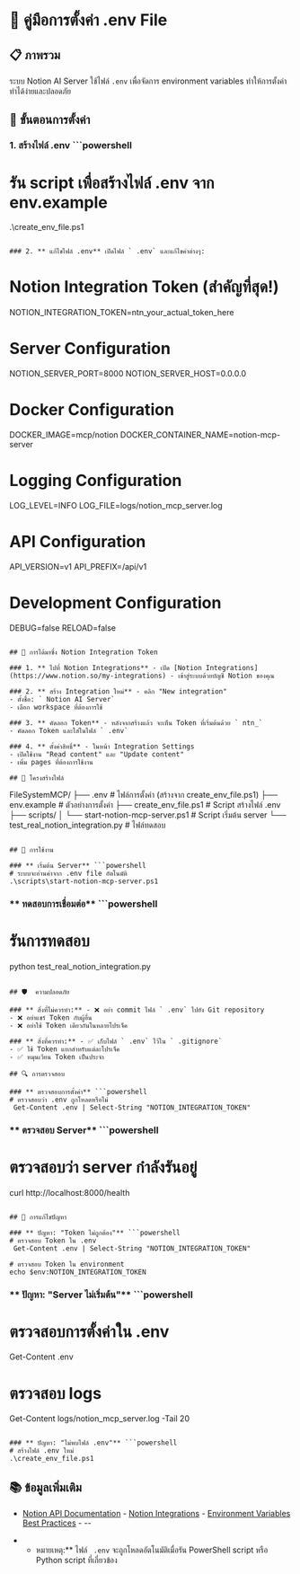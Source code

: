 # 🔧 คู่มือการตั้งค่า .env File

## 📋 ภาพรวม

ระบบ Notion AI Server ใช้ไฟล์ `.env` เพื่อจัดการ environment variables ทำให้การตั้งค่าทำได้ง่ายและปลอดภัย

## 🚀 ขั้นตอนการตั้งค่า

### 1. **สร้างไฟล์ .env** ```powershell
# รัน script เพื่อสร้างไฟล์ .env จาก env.example
.\create_env_file.ps1
```

### 2. ** แก้ไขไฟล์ .env** เปิดไฟล์ ` .env` และแก้ไขค่าต่างๆ:

```
# Notion Integration Token (สำคัญที่สุด!)
NOTION_INTEGRATION_TOKEN=ntn_your_actual_token_here

# Server Configuration
NOTION_SERVER_PORT=8000
NOTION_SERVER_HOST=0.0.0.0

# Docker Configuration
DOCKER_IMAGE=mcp/notion
DOCKER_CONTAINER_NAME=notion-mcp-server

# Logging Configuration
LOG_LEVEL=INFO
LOG_FILE=logs/notion_mcp_server.log

# API Configuration
API_VERSION=v1
API_PREFIX=/api/v1

# Development Configuration
DEBUG=false
RELOAD=false
```

## 🔑 การได้มาซึ่ง Notion Integration Token

### 1. ** ไปที่ Notion Integrations** - เปิด [Notion Integrations](https://www.notion.so/my-integrations) - เข้าสู่ระบบด้วยบัญชี Notion ของคุณ

### 2. ** สร้าง Integration ใหม่** - คลิก "New integration"
- ตั้งชื่อ: ` Notion AI Server`
- เลือก workspace ที่ต้องการใช้

### 3. ** คัดลอก Token** - หลังจากสร้างแล้ว จะเห็น Token ที่เริ่มต้นด้วย ` ntn_`
- คัดลอก Token และใส่ในไฟล์ ` .env`

### 4. ** ตั้งค่าสิทธิ์** - ในหน้า Integration Settings
- เปิดใช้งาน "Read content" และ "Update content"
- เพิ่ม pages ที่ต้องการใช้งาน

## 📁 โครงสร้างไฟล์

```
FileSystemMCP/
├── .env                    # ไฟล์การตั้งค่า (สร้างจาก create_env_file.ps1)
├── env.example            # ตัวอย่างการตั้งค่า
├── create_env_file.ps1    # Script สร้างไฟล์ .env
├── scripts/
│   └── start-notion-mcp-server.ps1  # Script เริ่มต้น server
└── test_real_notion_integration.py  # ไฟล์ทดสอบ
```

## 🔧 การใช้งาน

### ** เริ่มต้น Server** ```powershell
# ระบบจะอ่านค่าจาก .env file อัตโนมัติ
.\scripts\start-notion-mcp-server.ps1
```

### ** ทดสอบการเชื่อมต่อ** ```powershell
# รันการทดสอบ
python test_real_notion_integration.py
```

## 🛡 ️ ความปลอดภัย

### ** สิ่งที่ไม่ควรทำ:** - ❌ อย่า commit ไฟล์ ` .env` ไปยัง Git repository
- ❌ อย่าแชร์ Token กับผู้อื่น
- ❌ อย่าใช้ Token เดียวกันในหลายโปรเจ็ค

### ** สิ่งที่ควรทำ:** - ✅ เก็บไฟล์ ` .env` ไว้ใน ` .gitignore`
- ✅ ใช้ Token แยกสำหรับแต่ละโปรเจ็ค
- ✅ หมุนเวียน Token เป็นประจำ

## 🔍 การตรวจสอบ

### ** ตรวจสอบการตั้งค่า** ```powershell
# ตรวจสอบว่า .env ถูกโหลดหรือไม่
 Get-Content .env | Select-String "NOTION_INTEGRATION_TOKEN"
```

### ** ตรวจสอบ Server** ```powershell
# ตรวจสอบว่า server กำลังรันอยู่
curl http://localhost:8000/health
```

## 🚨 การแก้ไขปัญหา

### ** ปัญหา: "Token ไม่ถูกต้อง"** ```powershell
# ตรวจสอบ Token ใน .env
 Get-Content .env | Select-String "NOTION_INTEGRATION_TOKEN"

# ตรวจสอบ Token ใน environment
echo $env:NOTION_INTEGRATION_TOKEN
```

### ** ปัญหา: "Server ไม่เริ่มต้น"** ```powershell
# ตรวจสอบการตั้งค่าใน .env
Get-Content .env

# ตรวจสอบ logs
Get-Content logs/notion_mcp_server.log -Tail 20
```

### ** ปัญหา: "ไม่พบไฟล์ .env"** ```powershell
# สร้างไฟล์ .env ใหม่
.\create_env_file.ps1
```

## 📚 ข้อมูลเพิ่มเติม

- [Notion API Documentation](https://developers.notion.com/) - [Notion Integrations](https://www.notion.so/my-integrations) - [Environment Variables Best Practices](https://12factor.net/config) - --

* * หมายเหตุ:** ไฟล์ ` .env` จะถูกโหลดอัตโนมัติเมื่อรัน PowerShell script หรือ Python script ที่เกี่ยวข้อง

